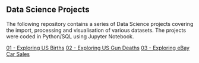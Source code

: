 ## Data Science Projects
The following repository contains a series of Data Science projects covering the import, processing and visualisation of various datasets. 
The projects were coded in Python/SQL using Jupyter Notebook.

[01 - Exploring US Births](https://github.com/ChrisJESmith/DataScience-Projects/blob/master/Project%2001%20-%20Exploring%20US%20Births.ipynb)
[02 - Exploring US Gun Deaths](https://github.com/ChrisJESmith/DataScience-Projects/blob/master/Project%2002%20-%20Exploring%20US%20Gun%20Deaths.ipynb)
[03 - Exploring eBay Car Sales](https://github.com/ChrisJESmith/DataScience-Projects/blob/master/Project%2003%20-%20Exploring%20eBay%20Car%20Sales%20Data.ipynb)
